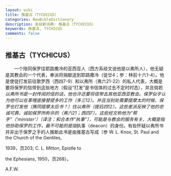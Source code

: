 ```yaml
---
layout: wiki
title: 推基古（TYCHICUS）
categories: NewBibleDictionary
description: 圣经新词典: 推基古（TYCHICUS）
keywords: 推基古, TYCHICUS
comments: false
---
```


## 推基古（TYCHICUS）

　　一个陪同保罗往耶路撒冷的亚西亚人（西方系经文说他是以弗所人），他无疑是其教会的一个代表，奉派将捐献送到耶路撒冷（徒廿4；参：林前十六1-4）。他是使徒打发前往歌罗西（西四7-9）和以弗所（弗六21-22）的私人代表，大概是要将保罗的信带到这些地方（假设“打发”是书信体的过去不定时时态），并且倘若*以弗所书是一封传阅的信的话，他也许还要将信带去其他亚西亚教会。保罗似乎认为他可以在革哩底接替提多的工作（多三12）。并且当别处需要提摩太的时候，保罗也打发他（携同提摩太后书？）往以弗所（提后四12）。这些差派反映了他的忠诚可靠，诚如保罗所称许的（弗六21；西四7）。这些经文称他为“帮手”（'minister'）〔译注：和合本作“执事”〕，可能是与教会的服务有关，大概是指他协助保罗的工作，最不可能的是指*执事（deacon）的身份。有些怀疑以弗所书并非出于保罗之手的人推断此书是由推基古写成（参 W. L. Knox, St. Paul and the Church of the Gentiles,

1939，页203; C. L. Mitton, Epistle to

the Ephesians, 1950，页268）。

A.F.W.








